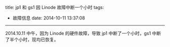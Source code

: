 title: jp1 和 gs1 因 Linode 故障中断一个小时
tags:
  - 故障信息
date: 2014-10-11 13:37:08
---

2014.10.11 中午，因为 Linode 的硬件故障，导致 jp1 中断了一个小时，gs1 中断了半个小时，现均已恢复。
